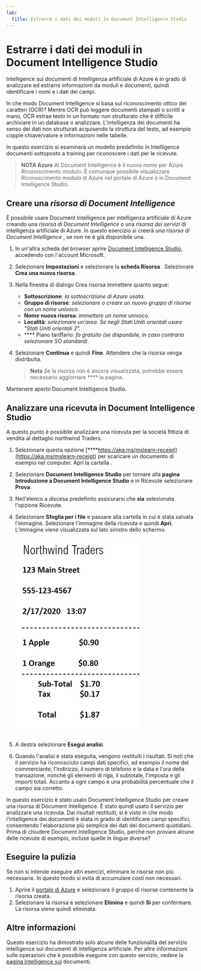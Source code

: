 ```yaml
---
lab:
  title: Estrarre i dati dei moduli in Document Intelligence Studio
---
```


# Estrarre i dati dei moduli in Document Intelligence Studio

Intelligence sui documenti di Intelligenza artificiale di Azure è in grado di analizzare ed estrarre informazioni da moduli e documenti, quindi identificare i nomi e i dati dei campi. 

In che modo Document Intelligence si basa sul riconoscimento ottico dei caratteri (OCR)? Mentre OCR può leggere documenti stampati o scritti a mano, OCR estrae testo in un formato non strutturato che è difficile archiviare in un database o analizzare. L'intelligenza dei documenti ha senso dei dati non strutturati acquisendo la struttura del testo, ad esempio coppie chiave/valore e informazioni nelle tabelle. 

In questo esercizio si esaminerà un modello predefinito in Intelligence documenti sottoposto a training per riconoscere i dati per le ricevute. 

> **NOTA Azure** AI Document Intelligence è il nuovo nome per Azure Riconoscimento modulo. È comunque possibile visualizzare Riconoscimento modulo di Azure nel portale di Azure o in Document Intelligence Studio.

## Creare una *risorsa di Document Intelligence*

È possibile usare Document Intelligence per intelligenza artificiale di Azure creando una *risorsa di Document Intelligence* o una *risorsa dei servizi* di intelligenza artificiale di Azure. In questo esercizio si creerà *una risorsa di Document Intelligence* , se non ne è già disponibile una.

1. In un'altra scheda del browser aprire [Document Intelligence Studio](https://formrecognizer.appliedai.azure.com/studio), accedendo con l'account Microsoft.
1. Selezionare **Impostazioni** e selezionare la **scheda Risorsa** . Selezionare **Crea una nuova risorsa**.
1. Nella finestra di dialogo Crea risorsa immettere quanto segue:
    - **Sottoscrizione**: *la sottoscrizione di Azure usata*.
    - **Gruppo di risorse**: *selezionare o creare un nuovo gruppo di risorse con un nome univoco*.
    - **Nome nuova risorsa**: *immettere un nome* univoco.
    - **Località**: *selezionare un'area. Se negli Stati Uniti orientali usare "Stati Uniti orientali 2".*
    - **** Piano tariffario: *fo gratuito (se disponibile, in caso contrario selezionare SO standard).*
1. Selezionare **Continua** e quindi **Fine**. Attendere che la risorsa venga distribuita.

    >**Nota** Se la risorsa non è ancora visualizzata, potrebbe essere necessario aggiornare **** la pagina.

Mantenere aperto Document Intelligence Studio.

## Analizzare una ricevuta in Document Intelligence Studio

A questo punto è possibile analizzare una ricevuta per la società fittizia di vendita al dettaglio northwind Traders.

1. Selezionare questa opzione [****https://aka.ms/mslearn-receipt](https://aka.ms/mslearn-receipt) per scaricare un documento di esempio nel computer. Apri la cartella . 
1. Selezionare **Document Intelligence Studio** per tornare alla **pagina Introduzione a Document Intelligence Studio** e in Ricevute selezionare **Prova**.
1. Nell'elenco a discesa predefinito assicurarsi che **sia** selezionata l'opzione Ricevute.
1. Selezionare **Sfoglia per i file** e passare alla cartella in cui è stata salvata l'immagine. Selezionare l'immagine della ricevuta e quindi **Apri**. L'immagine viene visualizzata sul lato sinistro dello schermo.

    ![Screenshot di una ricevuta northwind.](media/document-intelligence/receipt.jpg)

1. A destra selezionare **Esegui analisi**.
1. Quando l'analisi è stata eseguita, vengono restituiti i risultati. Si noti che il servizio ha riconosciuto campi dati specifici, ad esempio il nome del commerciante, l'indirizzo, il numero di telefono e la data e l'ora della transazione, nonché gli elementi di riga, il subtotale, l'imposta e gli importi totali. Accanto a ogni campo è una probabilità percentuale che il campo sia corretto.

In questo esercizio è stato usato Document Intelligence Studio per creare una risorsa di Document Intelligence. È stato quindi usato il servizio per analizzare una ricevuta. Dai risultati restituiti, si è visto in che modo l'intelligence dei documenti è stata in grado di identificare campi specifici, consentendo l'elaborazione più semplice dei dati dei documenti quotidiani. Prima di chiudere Document Intelligence Studio, perché non provare alcune delle ricevute di esempio, incluse quelle in lingue diverse?

## Eseguire la pulizia

Se non si intende eseguire altri esercizi, eliminare le risorse non più necessarie. In questo modo si evita di accumulare costi non necessari.

1. Aprire il [portale di Azure]( https://portal.azure.com) e selezionare il gruppo di risorse contenente la risorsa creata.
1. Selezionare la risorsa e selezionare **Elimina** e quindi **Sì** per confermare. La risorsa viene quindi eliminata.

## Altre informazioni

Questo esercizio ha dimostrato solo alcune delle funzionalità del servizio intelligence sui documenti di intelligenza artificiale. Per altre informazioni sulle operazioni che è possibile eseguire con questo servizio, vedere la [pagina Intelligence sui](https://learn.microsoft.com/azure/ai-services/document-intelligence/overview?view=doc-intel-3.1.0) documenti.
